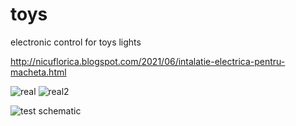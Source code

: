 # toys
electronic control for toys lights

http://nicuflorica.blogspot.com/2021/06/intalatie-electrica-pentru-macheta.html

![real](https://1.bp.blogspot.com/-a1u2CYVXCnk/YNiZDMj79jI/AAAAAAAAefg/5PMFc64ZE0YbevO6q7c8rq4tFRZJhk44wCLcBGAsYHQ/w200-h150/moto1.jpg)
![real2](https://1.bp.blogspot.com/-V8UKFEPurKU/YNiZGuxMG2I/AAAAAAAAefk/Bmw-pbAUKPIxVL7kpNmuCa-Wdg7Y_WzcACLcBGAsYHQ/w200-h150/moto2.jpg)

![test schematic](https://1.bp.blogspot.com/-ThkdkBtIOJE/YNiST7wqGiI/AAAAAAAAefU/UHpnsvM3IgkKWnOgB2-LyjWKX2RQap4JQCLcBGAsYHQ/s1211/moto_schematic.png)

